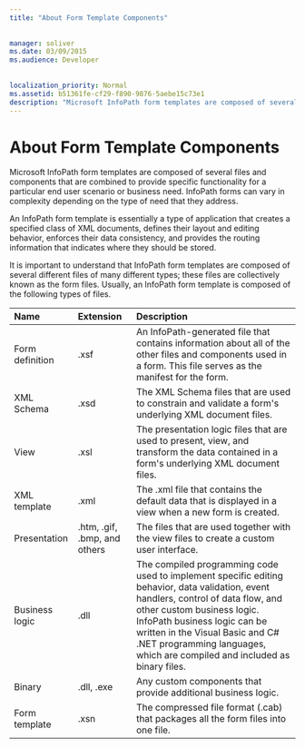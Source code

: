 ```yaml
---
title: "About Form Template Components"
 
 
manager: soliver
ms.date: 03/09/2015
ms.audience: Developer
 
 
localization_priority: Normal
ms.assetid: b51361fe-cf29-f890-9876-5aebe15c73e1
description: "Microsoft InfoPath form templates are composed of several files and components that are combined to provide specific functionality for a particular end user scenario or business need. InfoPath forms can vary in complexity depending on the type of need that they address."
---
```


# About Form Template Components

Microsoft InfoPath form templates are composed of several files and components that are combined to provide specific functionality for a particular end user scenario or business need. InfoPath forms can vary in complexity depending on the type of need that they address.
  
An InfoPath form template is essentially a type of application that creates a specified class of XML documents, defines their layout and editing behavior, enforces their data consistency, and provides the routing information that indicates where they should be stored.
  
It is important to understand that InfoPath form templates are composed of several different files of many different types; these files are collectively known as the form files. Usually, an InfoPath form template is composed of the following types of files.
  
|**Name**|**Extension**|**Description**|
|:-----|:-----|:-----|
|Form definition  <br/> |.xsf  <br/> |An InfoPath-generated file that contains information about all of the other files and components used in a form. This file serves as the manifest for the form.  <br/> |
|XML Schema  <br/> |.xsd  <br/> |The XML Schema files that are used to constrain and validate a form's underlying XML document files.  <br/> |
|View  <br/> |.xsl  <br/> |The presentation logic files that are used to present, view, and transform the data contained in a form's underlying XML document files.  <br/> |
|XML template  <br/> |.xml  <br/> |The .xml file that contains the default data that is displayed in a view when a new form is created.  <br/> |
|Presentation  <br/> |.htm, .gif, .bmp, and others  <br/> |The files that are used together with the view files to create a custom user interface.  <br/> |
|Business logic  <br/> |.dll  <br/> |The compiled programming code used to implement specific editing behavior, data validation, event handlers, control of data flow, and other custom business logic. InfoPath business logic can be written in the Visual Basic and C# .NET programming languages, which are compiled and included as binary files.  <br/> |
|Binary  <br/> |.dll, .exe  <br/> | Any custom components that provide additional business logic.  <br/> |
|Form template  <br/> |.xsn  <br/> |The compressed file format (.cab) that packages all the form files into one file.  <br/> |
   

